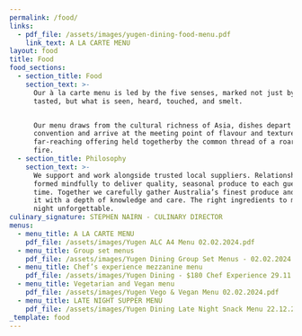 ```yaml
---
permalink: /food/
links:
  - pdf_file: /assets/images/yugen-dining-food-menu.pdf
    link_text: A LA CARTE MENU
layout: food
title: Food
food_sections:
  - section_title: Food
    section_text: >-
      Our à la carte menu is led by the five senses, marked not just by what is
      tasted, but what is seen, heard, touched, and smelt.


      Our menu draws from the cultural richness of Asia, dishes depart from
      convention and arrive at the meeting point of flavour and texture. A
      far-reaching offering held togetherby the common thread of a roaring open
      fire.
  - section_title: Philosophy
    section_text: >-
      We support and work alongside trusted local suppliers. Relationships
      formed mindfully to deliver quality, seasonal produce to each guest, every
      time. Together we carefully gather Australia’s finest produce and prepare
      it with a depth of knowledge and care. The right ingredients to make a
      night unforgettable.
culinary_signature: STEPHEN NAIRN - CULINARY DIRECTOR
menus:
  - menu_title: A LA CARTE MENU
    pdf_file: /assets/images/Yugen ALC A4 Menu 02.02.2024.pdf
  - menu_title: Group set menus
    pdf_file: /assets/images/Yugen Dining Group Set Menus - 02.02.2024.pdf
  - menu_title: Chef’s experience mezzanine menu
    pdf_file: /assets/images/Yugen Dining - $180 Chef Experience 29.11.2023.pdf
  - menu_title: Vegetarian and Vegan menu
    pdf_file: /assets/images/Yugen Vego & Vegan Menu 02.02.2024.pdf
  - menu_title: LATE NIGHT SUPPER MENU
    pdf_file: /assets/images/Yugen Dining Late Night Snack Menu 22.12.23.pdf
_template: food
---
```



